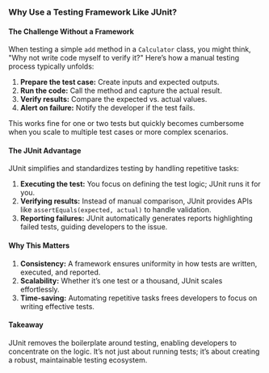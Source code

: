 ### Why Use a Testing Framework Like JUnit?

#### The Challenge Without a Framework  
When testing a simple `add` method in a `Calculator` class, you might think, "Why not write code myself to verify it?" Here’s how a manual testing process typically unfolds:  
1. **Prepare the test case:** Create inputs and expected outputs.  
2. **Run the code:** Call the method and capture the actual result.  
3. **Verify results:** Compare the expected vs. actual values.  
4. **Alert on failure:** Notify the developer if the test fails.  

This works fine for one or two tests but quickly becomes cumbersome when you scale to multiple test cases or more complex scenarios.

#### The JUnit Advantage  
JUnit simplifies and standardizes testing by handling repetitive tasks:  
1. **Executing the test:** You focus on defining the test logic; JUnit runs it for you.  
2. **Verifying results:** Instead of manual comparison, JUnit provides APIs like `assertEquals(expected, actual)` to handle validation.  
3. **Reporting failures:** JUnit automatically generates reports highlighting failed tests, guiding developers to the issue.  

#### Why This Matters  
1. **Consistency:** A framework ensures uniformity in how tests are written, executed, and reported.  
2. **Scalability:** Whether it’s one test or a thousand, JUnit scales effortlessly.  
3. **Time-saving:** Automating repetitive tasks frees developers to focus on writing effective tests.  

#### Takeaway  
JUnit removes the boilerplate around testing, enabling developers to concentrate on the logic. It’s not just about running tests; it’s about creating a robust, maintainable testing ecosystem.

